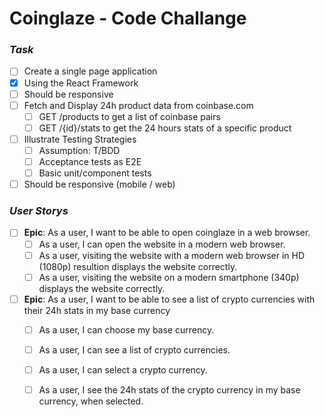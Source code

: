 # Coinglaze - Code Challange

### _Task_

 - [ ] Create a single page application
 - [X] Using the React Framework
 - [ ] Should be responsive
 - [ ] Fetch and Display 24h product data from coinbase.com
     - [ ] GET /products to get a list of coinbase pairs
     - [ ] GET /{id}/stats to get the 24 hours stats of a specific product
 - [ ] Illustrate Testing Strategies
     - [ ] Assumption: T/BDD
     - [ ] Acceptance tests as E2E
     - [ ] Basic unit/component tests
  - [ ] Should be responsive (mobile / web)

### _User Storys_
 - [ ] **Epic**: As a user, I want to be able to open coinglaze in a web browser.
    - [ ] As a user, I can open the website in a modern web browser.
    - [ ] As a user, visiting the website with a modern web browser in HD (1080p) resultion displays the website correctly.
    - [ ] As a user, visiting the website on a modern smartphone (340p) displays the website correctly.
  - [ ] **Epic**: As a user, I want to be able to see a list of crypto currencies with their 24h stats in my base currency
    - [ ] As a user, I can choose my base currency.
    - [ ] As a user, I can see a list of crypto currencies.
    - [ ] As a user, I can select a crypto currency.
    - [ ] As a user, I see the 24h stats of the crypto currency in my base currency, when selected.

